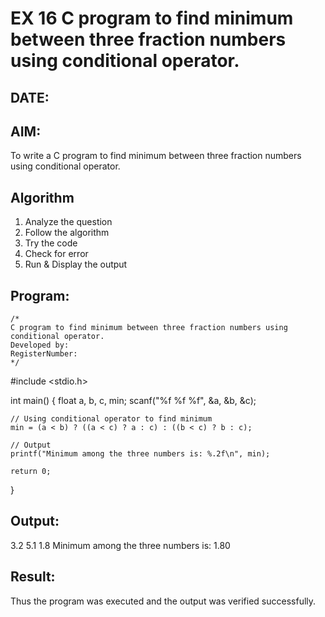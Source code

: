 # EX 16 C program to find minimum between three fraction numbers using conditional operator.
## DATE:
## AIM:
To write a C program to find minimum between three fraction numbers using conditional operator.

## Algorithm
   
1. Analyze the question
2. Follow the algorithm
3. Try the code
4.  Check for error
5. Run & Display the output
## Program:
```
/*
C program to find minimum between three fraction numbers using conditional operator.
Developed by: 
RegisterNumber:  
*/
```
#include <stdio.h>

int main() {
    float a, b, c, min;
    scanf("%f %f %f", &a, &b, &c);

    // Using conditional operator to find minimum
    min = (a < b) ? ((a < c) ? a : c) : ((b < c) ? b : c);

    // Output
    printf("Minimum among the three numbers is: %.2f\n", min);

    return 0;
}

## Output:
3.2 5.1 1.8
Minimum among the three numbers is: 1.80


## Result:
Thus the program was executed and the output was verified successfully.
